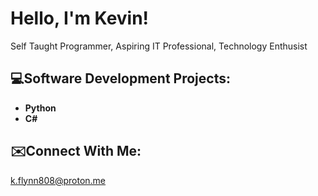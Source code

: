 <h1>Hello, I'm Kevin! </br></h1>
<p>Self Taught Programmer, Aspiring IT Professional, Technology Enthusist</p>

<h2>💻Software Development Projects:</h2>

- <b>Python</b>
- <b>C#</b>

<h2>✉️Connect With Me:</h2>
<a href="">k.flynn808@proton.me</a>
